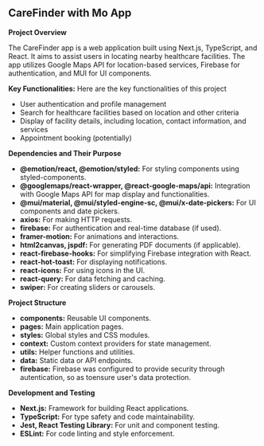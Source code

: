 ## CareFinder with Mo App

**Project Overview**

The CareFinder app is a web application built using Next.js, TypeScript, and React. It aims to assist users in locating nearby healthcare facilities. The app utilizes Google Maps API for location-based services, Firebase for authentication, and MUI for UI components.

**Key Functionalities:**
Here are the key functionalities of this project
-   User authentication and profile management
-   Search for healthcare facilities based on location and other criteria
-   Display of facility details, including location, contact information, and services
-   Appointment booking (potentially)

**Dependencies and Their Purpose**

-   **@emotion/react, @emotion/styled:** For styling components using styled-components.
-   **@googlemaps/react-wrapper, @react-google-maps/api:** Integration with Google Maps API for map display and functionalities.
-   **@mui/material, @mui/styled-engine-sc, @mui/x-date-pickers:** For UI components and date pickers.
-   **axios:** For making HTTP requests.
-   **firebase:** For authentication and real-time database (if used).
-   **framer-motion:** For animations and interactions.
-   **html2canvas, jspdf:** For generating PDF documents (if applicable).
-   **react-firebase-hooks:** For simplifying Firebase integration with React.
-   **react-hot-toast:** For displaying notifications.
-   **react-icons:** For using icons in the UI.
-   **react-query:** For data fetching and caching.
-   **swiper:** For creating sliders or carousels.

**Project Structure**

-   **components:** Reusable UI components.
-   **pages:** Main application pages.
-   **styles:** Global styles and CSS modules.
-   **context:** Custom context providers for state management.
-   **utils:** Helper functions and utilities.
-   **data:** Static data or API endpoints.
-   **firebase:** Firebase was configured to provide security through autentication, so as toensure user's data protection.

**Development and Testing**

-   **Next.js:** Framework for building React applications.
-   **TypeScript:** For type safety and code maintainability.
-   **Jest, React Testing Library:** For unit and component testing.
-   **ESLint:** For code linting and style enforcement.
